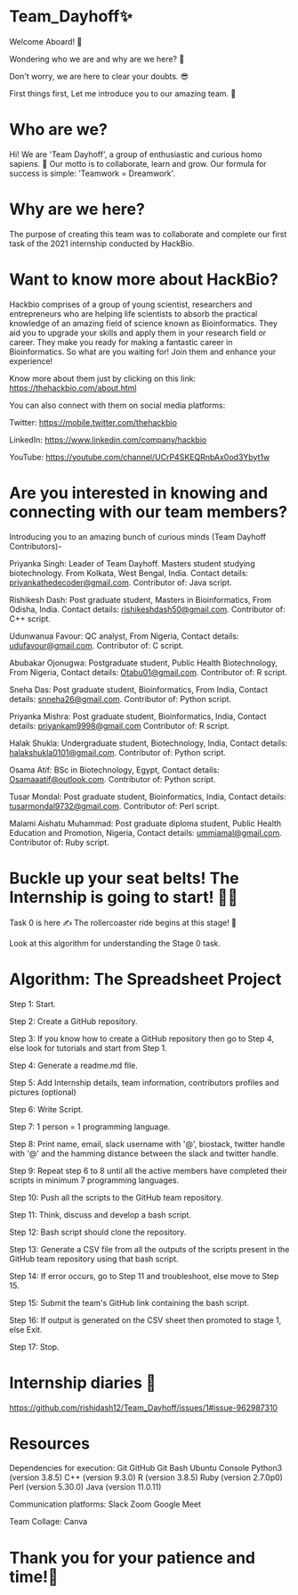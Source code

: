 # Team_Dayhoff✨

Welcome Aboard! 🤩

Wondering who we are and why are we here? 🤔

Don't worry, we are here to clear your doubts. 😎

First things first, Let me introduce you to our amazing team. 🎉


# Who are we?

Hi! We are 'Team Dayhoff', a group of enthusiastic and curious homo sapiens. 👀
Our motto is to collaborate, learn and grow. Our formula for success is simple: 'Teamwork = Dreamwork'. 

# Why are we here?

The purpose of creating this team was to collaborate and complete our first task of the 2021 internship conducted by HackBio. 

# Want to know more about HackBio?

Hackbio comprises of a group of young scientist, researchers and entrepreneurs 
who are helping life scientists to absorb the practical knowledge of an amazing field of science known as Bioinformatics. 
They aid you to upgrade your skills and apply them in your research field or career.
They make you ready for making a fantastic career in Bioinformatics. So what are you waiting for! Join them and enhance your experience! 

Know more about them just by clicking on this link: 
https://thehackbio.com/about.html

You can also connect with them on social media platforms: 

Twitter:
https://mobile.twitter.com/thehackbio

LinkedIn:
https://www.linkedin.com/company/hackbio

YouTube:
https://youtube.com/channel/UCrP4SKEQRnbAx0od3Ybyt1w

# Are you interested in knowing and connecting with our team members?

Introducing you to an amazing bunch of curious minds (Team Dayhoff Contributors)-

Priyanka Singh:
Leader of Team Dayhoff.
Masters student studying biotechnology.
From Kolkata, West Bengal, India. 
Contact details: priyankathedecoder@gmail.com.
Contributor of: Java script.

Rishikesh Dash:
Post graduate student,
Masters in Bioinformatics,
From Odisha, India. 
Contact details: rishikeshdash50@gmail.com.
Contributor of: C++ script.

Udunwanua Favour:
QC analyst, 
From Nigeria,
Contact details: udufavour@gmail.com.
Contributor of: C script.

Abubakar Ojonugwa:
Postgraduate student,
Public Health Biotechnology, 
From Nigeria,
Contact details: Otabu01@gmail.com.
Contributor of: R script.

Sneha Das:
Post graduate student, 
Bioinformatics,
From India,
Contact details: snneha26@gmail.com.
Contributor of: Python script.

Priyanka Mishra:
Post graduate student,
Bioinformatics,
India,
Contact details: priyankam9998@gmail.com
Contributor of: R script.

Halak Shukla:
Undergraduate student,
Biotechnology,
India,
Contact details: halakshukla0101@gmail.com.
Contributor of: Python script.

Osama Atif:
BSc in Biotechnology,
Egypt,
Contact details: Osamaaatif@outlook.com.
Contributor of: Python script.

Tusar Mondal:
Post graduate student,
Bioinformatics,
India,
Contact details: tusarmondal9732@gmail.com.
Contributor of: Perl script.

Malami Aishatu Muhammad:
Post graduate diploma student,
Public Health Education and Promotion,
Nigeria,
Contact details: ummiamal@gmail.com.
Contributor of: Ruby script.

# Buckle up your seat belts! The Internship is going to start! 👩‍💻

Task 0 is here ✍️
The rollercoaster ride begins at this stage! 🎢

Look at this algorithm for understanding the Stage 0 task.

# Algorithm: The Spreadsheet Project

Step 1: Start.

Step 2: Create a GitHub repository. 

Step 3: If you know how to create a GitHub repository then go to Step 4, else look for tutorials and start from Step 1.

Step 4: Generate a readme.md file.

Step 5: Add Internship details, team information, contributors profiles and pictures (optional)

Step 6: Write Script.

Step 7: 1 person = 1 programming language.

Step 8: Print name, email, slack username with '@', biostack, twitter handle with '@' and the hamming distance between the slack and twitter handle.

Step 9: Repeat step 6 to 8 until all the active members have completed their scripts in minimum 7 programming languages.

Step 10: Push all the scripts to the GitHub team repository.

Step 11: Think, discuss and develop a bash script. 

Step 12: Bash script should clone the repository.

Step 13: Generate a CSV file from all the outputs of the scripts present in the GitHub team repository using that bash script.

Step 14: If error occurs, go to Step 11 and troubleshoot, else move to Step 15.

Step 15: Submit the team's GitHub link containing the bash script. 

Step 16: If output is generated on the CSV sheet then promoted to stage 1, else Exit. 

Step 17: Stop.


# Internship diaries 📸 

https://github.com/rishidash12/Team_Dayhoff/issues/1#issue-962987310

# Resources

Dependencies for execution:
Git
GitHub
Git Bash
Ubuntu Console
Python3 (version 3.8.5)
C++ (version 9.3.0)
R (version 3.8.5) 
Ruby (version 2.7.0p0)
Perl (version 5.30.0)
Java (version 11.0.11)

Communication platforms:
Slack
Zoom
Google Meet

Team Collage:
Canva


# Thank you for your patience and time!🎉
